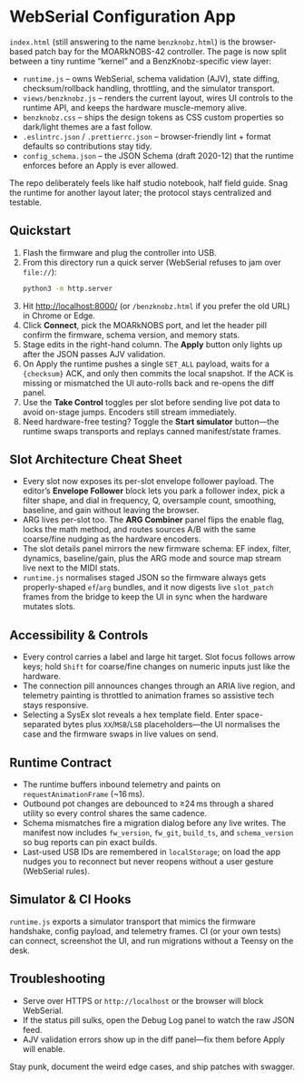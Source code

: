 # WebSerial Configuration App

`index.html` (still answering to the name `benzknobz.html`) is the browser-based patch bay for the MOARkNOBS-42 controller. The page is now split between a tiny runtime “kernel” and a BenzKnobz-specific view layer:

- `runtime.js` – owns WebSerial, schema validation (AJV), state diffing, checksum/rollback handling, throttling, and the simulator transport.
- `views/benzknobz.js` – renders the current layout, wires UI controls to the runtime API, and keeps the hardware muscle-memory alive.
- `benzknobz.css` – ships the design tokens as CSS custom properties so dark/light themes are a fast follow.
- `.eslintrc.json` / `.prettierrc.json` – browser-friendly lint + format defaults so contributions stay tidy.
- `config_schema.json` – the JSON Schema (draft 2020-12) that the runtime enforces before an Apply is ever allowed.

The repo deliberately feels like half studio notebook, half field guide. Snag the runtime for another layout later; the protocol stays centralized and testable.

## Quickstart

1. Flash the firmware and plug the controller into USB.
2. From this directory run a quick server (WebSerial refuses to jam over `file://`):
   ```bash
   python3 -m http.server
   ```
3. Hit <http://localhost:8000/> (or `/benzknobz.html` if you prefer the old URL) in Chrome or Edge.
4. Click **Connect**, pick the MOARkNOBS port, and let the header pill confirm the firmware, schema version, and memory stats.
5. Stage edits in the right-hand column. The **Apply** button only lights up after the JSON passes AJV validation.
6. On Apply the runtime pushes a single `SET_ALL` payload, waits for a `{checksum}` ACK, and only then commits the local snapshot. If the ACK is missing or mismatched the UI auto-rolls back and re-opens the diff panel.
7. Use the **Take Control** toggles per slot before sending live pot data to avoid on-stage jumps. Encoders still stream immediately.
8. Need hardware-free testing? Toggle the **Start simulator** button—the runtime swaps transports and replays canned manifest/state frames.

## Slot Architecture Cheat Sheet

- Every slot now exposes its per-slot envelope follower payload. The editor’s **Envelope Follower** block lets you park a follower index, pick a filter shape, and dial in frequency, Q, oversample count, smoothing, baseline, and gain without leaving the browser.
- ARG lives per-slot too. The **ARG Combiner** panel flips the enable flag, locks the math method, and routes sources A/B with the same coarse/fine nudging as the hardware encoders.
- The slot details panel mirrors the new firmware schema: EF index, filter, dynamics, baseline/gain, plus the ARG mode and source map stream live next to the MIDI stats.
- `runtime.js` normalises staged JSON so the firmware always gets properly-shaped `ef`/`arg` bundles, and it now digests live `slot_patch` frames from the bridge to keep the UI in sync when the hardware mutates slots.

## Accessibility & Controls

- Every control carries a label and large hit target. Slot focus follows arrow keys; hold `Shift` for coarse/fine changes on numeric inputs just like the hardware.
- The connection pill announces changes through an ARIA live region, and telemetry painting is throttled to animation frames so assistive tech stays responsive.
- Selecting a SysEx slot reveals a hex template field. Enter space-separated bytes plus `XX`/`MSB`/`LSB` placeholders—the UI normalises the case and the firmware swaps in live values on send.

## Runtime Contract

- The runtime buffers inbound telemetry and paints on `requestAnimationFrame` (~16 ms).
- Outbound pot changes are debounced to ≥24 ms through a shared utility so every control shares the same cadence.
- Schema mismatches fire a migration dialog before any live writes. The manifest now includes `fw_version`, `fw_git`, `build_ts`, and `schema_version` so bug reports can pin exact builds.
- Last-used USB IDs are remembered in `localStorage`; on load the app nudges you to reconnect but never reopens without a user gesture (WebSerial rules).

## Simulator & CI Hooks

`runtime.js` exports a simulator transport that mimics the firmware handshake, config payload, and telemetry frames. CI (or your own tests) can connect, screenshot the UI, and run migrations without a Teensy on the desk.

## Troubleshooting

- Serve over HTTPS or `http://localhost` or the browser will block WebSerial.
- If the status pill sulks, open the Debug Log panel to watch the raw JSON feed.
- AJV validation errors show up in the diff panel—fix them before Apply will enable.

Stay punk, document the weird edge cases, and ship patches with swagger.
